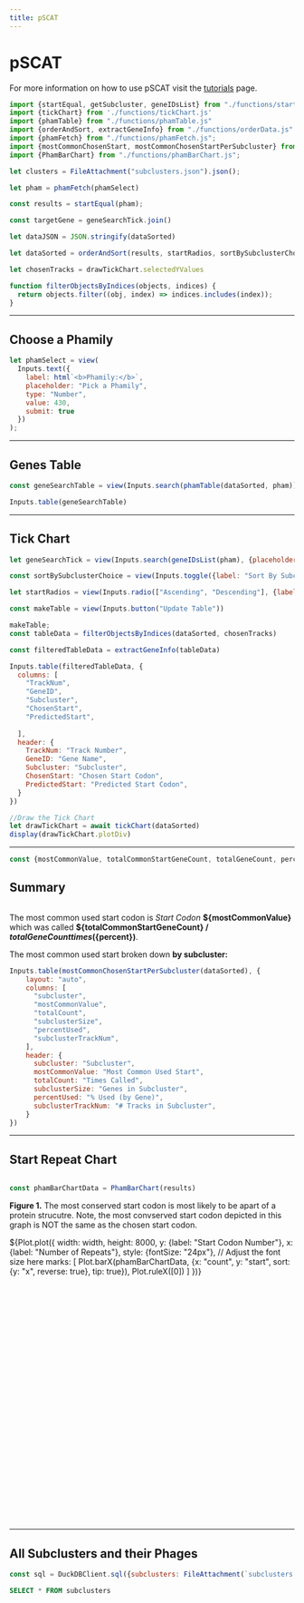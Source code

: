 ```yaml
---
title: pSCAT
---
```

# pSCAT

For more information on how to use pSCAT visit the <a href="./tutorials">tutorials</a> page.

```js
import {startEqual, getSubcluster, geneIDsList} from "./functions/startObjCreation.js";
import {tickChart} from './functions/tickChart.js'
import {phamTable} from "./functions/phamTable.js"
import {orderAndSort, extractGeneInfo} from "./functions/orderData.js"
import {phamFetch} from "./functions/phamFetch.js";
import {mostCommonChosenStart, mostCommonChosenStartPerSubcluster} from "./functions/summaryInfo.js"
import {PhamBarChart} from "./functions/phamBarChart.js";
```
```js
let clusters = FileAttachment("subclusters.json").json();
```

```js
let pham = phamFetch(phamSelect)
```

```js
const results = startEqual(pham);
```

```js
const targetGene = geneSearchTick.join()
``` 
```js
let dataJSON = JSON.stringify(dataSorted)
```

```js
let dataSorted = orderAndSort(results, startRadios, sortBySubclusterChoice, geneSearchTick)
```
```js
let chosenTracks = drawTickChart.selectedYValues
```

```js
function filterObjectsByIndices(objects, indices) {
  return objects.filter((obj, index) => indices.includes(index));
}
```

----------------
## Choose a Phamily ##

```js
let phamSelect = view(
  Inputs.text({
    label: html`<b>Phamily:</b>`,
    placeholder: "Pick a Phamily",
    type: "Number",
    value: 430,
    submit: true
  })
);
```
----------------
## Genes Table

```js
const geneSearchTable = view(Inputs.search(phamTable(dataSorted, pham)))
```
```js
Inputs.table(geneSearchTable)
```

-----------------
## Tick Chart ##

```js
let geneSearchTick = view(Inputs.search(geneIDsList(pham), {placeholder: "Search for a gene in selected phamily", datalist: geneIDsList(pham)}));
```
```js
const sortBySubclusterChoice = view(Inputs.toggle({label: "Sort By Subcluster", value: true}));
```
```js
let startRadios = view(Inputs.radio(["Ascending", "Descending"], {label: html`<b>Order by Used Start Codon</b>`, value: "Ascending"}))
```
```js
const makeTable = view(Inputs.button("Update Table"))
```
```js
makeTable;
const tableData = filterObjectsByIndices(dataSorted, chosenTracks)
```
```js
const filteredTableData = extractGeneInfo(tableData)
```
```js
Inputs.table(filteredTableData, {
  columns: [
    "TrackNum",
    "GeneID",
    "Subcluster",
    "ChosenStart",
    "PredictedStart",
    
  ],
  header: {
    TrackNum: "Track Number",
    GeneID: "Gene Name",
    Subcluster: "Subcluster",
    ChosenStart: "Chosen Start Codon",
    PredictedStart: "Predicted Start Codon",
  } 
})
```
```js
//Draw the Tick Chart
let drawTickChart = await tickChart(dataSorted)
display(drawTickChart.plotDiv)
```
-----------------------
```js
const {mostCommonValue, totalCommonStartGeneCount, totalGeneCount, percent}  = mostCommonChosenStart(dataSorted);
```

## Summary ##
```js

```
The most common used start codon is <i>Start Codon</i> <b>${mostCommonValue}</b> <br> which was called <b> ${totalCommonStartGeneCount} / ${totalGeneCount} times (${percent})</b>.


The most common used start broken down <b>by subcluster: </b>
```js
Inputs.table(mostCommonChosenStartPerSubcluster(dataSorted), {
    layout: "auto",
    columns: [
      "subcluster",
      "mostCommonValue",
      "totalCount",
      "subclusterSize",
      "percentUsed",
      "subclusterTrackNum",
    ],
    header: {
      subcluster: "Subcluster",
      mostCommonValue: "Most Common Used Start",
      totalCount: "Times Called",
      subclusterSize: "Genes in Subcluster",
      percentUsed: "% Used (by Gene)",
      subclusterTrackNum: "# Tracks in Subcluster",
    }
})
```
-----------------------
## Start Repeat Chart
```js
```
```js
const phamBarChartData = PhamBarChart(results)
```
**Figure 1.** The most conserved start codon is most likely to be apart of a protein strucutre. Note, the most convserved start codon depicted in this graph is NOT the same as the chosen start codon.
<div style="width: width; height: 500px; overflow: auto">
  ${Plot.plot({
      width: width,
      height: 8000,
      y: {label: "Start Codon Number"},
      x: {label: "Number of Repeats"},
      style: {fontSize: "24px"}, // Adjust the font size here
      marks: [
        Plot.barX(phamBarChartData, {x: "count", y: "start", sort: {y: "x", reverse: true}, tip: true}),
        Plot.ruleX([0])
      ]
    })}
</div>

-------------------------
## All Subclusters and their Phages 

```js
const sql = DuckDBClient.sql({subclusters: FileAttachment(`subclusters.json`)});
```
```sql
SELECT * FROM subclusters
```